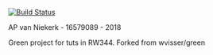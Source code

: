 [![Build Status](https://travis-ci.org/apvanniekerk/green.svg?branch=master)](https://travis-ci.org/apvanniekerk/green.svg?branch=master)

AP van Niekerk - 16579089 - 2018

Green project for tuts in RW344. Forked from wvisser/green
  
